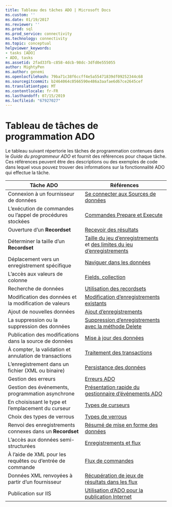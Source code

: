```yaml
---
title: Tableau des tâches ADO | Microsoft Docs
ms.custom: ''
ms.date: 01/19/2017
ms.reviewer: ''
ms.prod: sql
ms.prod_service: connectivity
ms.technology: connectivity
ms.topic: conceptual
helpviewer_keywords:
- tasks [ADO]
- ADO, tasks
ms.assetid: 2fad33fb-c858-4dcb-98dc-3dfd0e555055
author: MightyPen
ms.author: genemi
ms.openlocfilehash: 79ba71c38f6ccff4e5a55471839df09252344c68
ms.sourcegitcommit: b2464064c0566590e486a3aafae6d67ce2645cef
ms.translationtype: MT
ms.contentlocale: fr-FR
ms.lasthandoff: 07/15/2019
ms.locfileid: "67927027"
---
```

# <a name="ado-programming-task-table"></a>Tableau de tâches de programmation ADO
Le tableau suivant répertorie les tâches de programmation contenues dans le *Guide du programmeur ADO* et fournit des références pour chaque tâche. Ces références peuvent être des descriptions ou des exemples de code dans lequel vous pouvez trouver des informations sur la fonctionnalité ADO qui effectue la tâche.

|Tâche ADO|Références|
|--------------|----------------|
|Connexion à un fournisseur de données|[Se connecter aux Sources de données](../../ado/guide/data/connecting-to-data-sources.md)|
|L’exécution de commandes ou l’appel de procédures stockées|[Commandes Prepare et Execute](../../ado/guide/data/preparing-and-executing-commands.md)|
|Ouverture d’un **Recordset**|[Recevoir des résultats](../../ado/guide/data/receiving-results.md)|
|Déterminer la taille d’un **Recordset**|[Taille du jeu d’enregistrements](../../ado/guide/data/current-record-and-size-of-recordset.md) et [des limites du jeu d’enregistrements](../../ado/guide/data/boundaries-of-a-recordset.md)|
|Déplacement vers un enregistrement spécifique|[Naviguer dans les données](../../ado/guide/data/navigating-through-data.md)|
|L’accès aux valeurs de colonne|[Fields, collection](../../ado/guide/data/the-fields-collection.md)|
|Recherche de données|[Utilisation des recordsets](../../ado/guide/data/working-with-recordsets.md)|
|Modification des données et la modification de valeurs|[Modification d’enregistrements existants](../../ado/guide/data/editing-existing-records.md)|
|Ajout de nouvelles données|[Ajout d’enregistrements](../../ado/guide/data/adding-records.md)|
|La suppression ou la suppression des données|[Suppression d’enregistrements avec la méthode Delete](../../ado/guide/data/deleting-records-using-the-delete-method.md)|
|Publication des modifications dans la source de données|[Mise à jour des données](../../ado/guide/data/updating-data.md)|
|À compter, la validation et annulation de transactions|[Traitement des transactions](../../ado/guide/data/transaction-processing.md)|
|L’enregistrement dans un fichier (XML ou binaire)|[Persistance des données](../../ado/guide/data/persisting-data.md)|
|Gestion des erreurs|[Erreurs ADO](../../ado/guide/data/ado-errors.md)|
|Gestion des événements, programmation asynchrone|[Présentation rapide du gestionnaire d’événements ADO](../../ado/guide/data/ado-event-handler-summary.md)|
|En choisissant le type et l’emplacement du curseur|[Types de curseurs](../../ado/guide/data/types-of-cursors-ado.md)|
|Choix des types de verrous|[Types de verrous](../../ado/guide/data/types-of-locks.md)|
|Renvoi des enregistrements connexes dans un **Recordset**|[Résumé de mise en forme des données](../../ado/guide/data/data-shaping-overview.md)|
|L’accès aux données semi-structurées|[Enregistrements et flux](../../ado/guide/data/records-and-streams.md)|
|À l’aide de XML pour les requêtes ou d’entrée de commande|[Flux de commandes](../../ado/guide/data/command-streams.md)|
|Données XML renvoyées à partir d’un fournisseur|[Récupération de jeux de résultats dans les flux](../../ado/guide/data/retrieving-resultsets-into-streams.md)|
|Publication sur IIS|[Utilisation d’ADO pour la publication Internet](../../ado/guide/data/using-ado-for-internet-publishing.md)|
